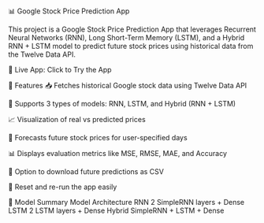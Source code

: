 📊 Google Stock Price Prediction App

This project is a Google Stock Price Prediction App that leverages Recurrent Neural Networks (RNN), Long Short-Term Memory (LSTM), and a Hybrid RNN + LSTM model to predict future stock prices using historical data from the Twelve Data API.

🚀 Live App: Click to Try the App

📌 Features
📥 Fetches historical Google stock data using Twelve Data API

🧠 Supports 3 types of models: RNN, LSTM, and Hybrid (RNN + LSTM)

📈 Visualization of real vs predicted prices

🔮 Forecasts future stock prices for user-specified days

📊 Displays evaluation metrics like MSE, RMSE, MAE, and Accuracy

💾 Option to download future predictions as CSV

🔄 Reset and re-run the app easily


🧠 Model Summary
Model	Architecture
RNN	2 SimpleRNN layers + Dense
LSTM	2 LSTM layers + Dense
Hybrid	SimpleRNN + LSTM + Dense
